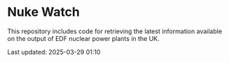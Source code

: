 # Nuke Watch

This repository includes code for retrieving the latest information available on the output of EDF nuclear power plants in the UK.

Last updated: 2025-03-29 01:10